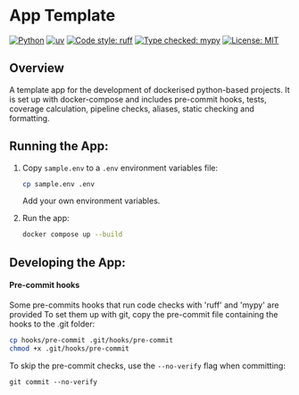 # App Template
[![Python](https://img.shields.io/badge/python-v3.12-blue.svg)](https://www.python.org/downloads/)
[![uv](https://img.shields.io/endpoint?url=https://raw.githubusercontent.com/astral-sh/uv/main/assets/badge/v0.json)](https://github.com/astral-sh/uv)
[![Code style: ruff](https://img.shields.io/badge/code%20style-ruff-000000.svg)](https://github.com/astral-sh/ruff)
[![Type checked: mypy](https://img.shields.io/badge/type%20checked-mypy-blue.svg)](https://github.com/python/mypy)
[![License: MIT](https://img.shields.io/badge/License-MIT-yellow.svg)](https://opensource.org/licenses/MIT)

## Overview
A template app for the development of dockerised python-based projects.
It is set up with docker-compose and includes pre-commit hooks, tests, coverage calculation, pipeline checks, aliases, static checking and formatting.

## Running the App:

1. Copy `sample.env` to a `.env` environment variables file:
    ```bash
    cp sample.env .env
    ```
    Add your own environment variables.

2. Run the app:
    ```bash
    docker compose up --build
    ```

## Developing the App:

#### Pre-commit hooks
Some pre-commits hooks that run code checks with 'ruff' and 'mypy' are provided
To set them up with git, copy the pre-commit file containing the hooks to the .git folder:
```bash
cp hooks/pre-commit .git/hooks/pre-commit
chmod +x .git/hooks/pre-commit
```
To skip the pre-commit checks, use the `--no-verify` flag when committing:
```
git commit --no-verify
```
